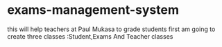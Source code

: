 # exams-management-system
this will help teachers at Paul Mukasa to grade students
first am going to create three classes :Student,Exams And Teacher classes
